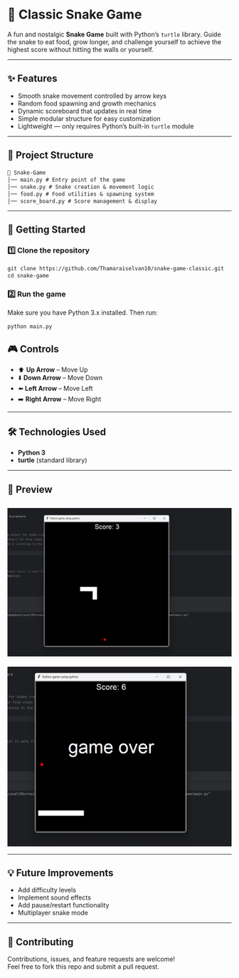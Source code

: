 # 🐍 Classic Snake Game  

A fun and nostalgic **Snake Game** built with Python’s `turtle` library. Guide the snake to eat food, grow longer, and challenge yourself to achieve the highest score without hitting the walls or yourself.  

---

## ✨ Features  
- Smooth snake movement controlled by arrow keys  
- Random food spawning and growth mechanics  
- Dynamic scoreboard that updates in real time  
- Simple modular structure for easy customization  
- Lightweight — only requires Python’s built-in `turtle` module  

---

## 📂 Project Structure 
```
📁 Snake-Game
│── main.py # Entry point of the game
│── snake.py # Snake creation & movement logic
│── food.py # Food utilities & spawning system
│── score_board.py # Score management & display
```

---

## 🚀 Getting Started  

### 1️⃣ Clone the repository  
```
git clone https://github.com/Thamaraiselvan10/snake-game-classic.git
cd snake-game
```
### 2️⃣ Run the game

Make sure you have Python 3.x installed. Then run:
```
python main.py

```
## 🎮 Controls

- ⬆️ **Up Arrow** – Move Up  
- ⬇️ **Down Arrow** – Move Down  
- ⬅️ **Left Arrow** – Move Left  
- ➡️ **Right Arrow** – Move Right  

---

## 🛠️ Technologies Used

- **Python 3**  
- **turtle** (standard library)  

---

## 📸 Preview

![Game Preview](images/image2.png)
---
![Game Preview](images/image1.png)


---

## 💡 Future Improvements

- Add difficulty levels  
- Implement sound effects  
- Add pause/restart functionality  
- Multiplayer snake mode  

---

## 🤝 Contributing

Contributions, issues, and feature requests are welcome!  
Feel free to fork this repo and submit a pull request.  

